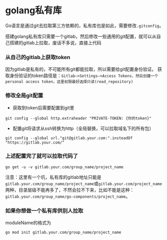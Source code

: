 # golang私有库

Go语言是通过git去拉取第三方依赖的，私有库也是如此，需要修改`.gitconfig`。

搭建golang私有库只需要一个gitlab，然后修改一些通用的git配置，就可以从自己搭建的gitlab上拉取，废话不多说，直接上代码

### 从自己的gitlab上获取token

因为gitlab是私有的，不可能所有git都能拉取，所以需要给git配置身份验证。
获取身份验证的token路径是：`Gitlab—>Settings—>Access Tokens，然后创建一个personal access token，这里权限最好选择只读(read_repository)`

### 修改全局git配置
 - 获取到token后需要配置到git里

```
git config --global http.extraheader "PRIVATE-TOKEN: {你的token}"
```

 - 配置git将请求从ssh转换为http（全局替换，可以拉取域名下的所有包）

```
git config --global url."git@gitlab.your.com:".insteadOf "https://gitlab.your.com/"
```

### 上述配置完了就可以拉取代码了

```
go get -u -v gitlab.your.com/group_name/project_name
```

注意：这里有一个坑，私有库的gitlab地址只能是`gitlab.your.com/group_name/project_name`或`gitlab.your.com/project_name`两种，目录层级不能再多了，不然会拉不下来，比如不能是这种：`gitlab.your.com/group_name/go-components/project_name`。

### 如果你想做一个私有库供别人拉取

moduleName的格式为

```
go mod init gitlab.your.com/group_name/project_name
```
